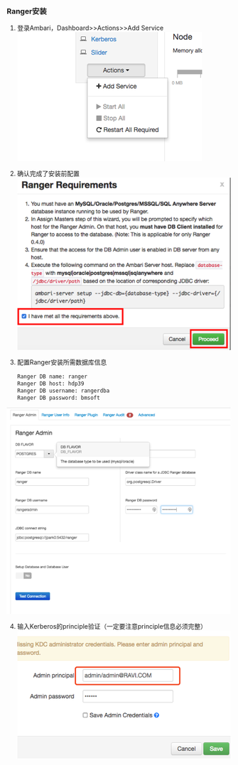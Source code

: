 ### Ranger安装

1. 登录Ambari，Dashboard&gt;&gt;Actions&gt;&gt;Add Service  
   ![](/assets/findRanger.png)

2. 确认完成了安装前配置  
   ![](/assets/rangerEnsure.png)

3. 配置Ranger安装所需数据库信息
   ```
   Ranger DB name: ranger
   Ranger DB host: hdp39
   Ranger DB username: rangerdba
   Ranger DB password: bmsoft
   ```

![](/assets/rangerPostgre.png)

4. 输入Kerberos的principle验证（一定要注意principle信息必须完整）  
   ![](/assets/ranger_kerberos.png)



